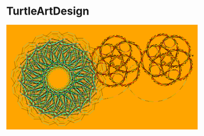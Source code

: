# TurtleArtDesign
<img src="https://github.com/awang1991/TurtleArtDesign/blob/master/RubberEye%20ritual%20spir%40ls.PNG" >
